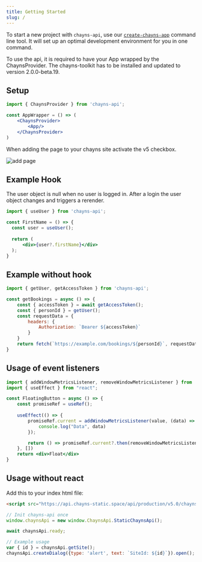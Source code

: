 ```yaml
---
title: Getting Started
slug: /
---
```


To start a new project with `chayns-api`, use our
[`create-chayns-app`](https://github.com/TobitSoftware/create-chayns-app)
command line tool. It will set up an optimal development environment for you in
one command.

To use the api, it is required to have your App wrapped by the ChaynsProvider. The chayns-toolkit has to be installed and updated to version 2.0.0-beta.19. 

## Setup
```jsx
import { ChaynsProvider } from 'chayns-api';

const AppWrapper = () => (
    <ChaynsProvider>
        <App/>
    </ChaynsProvider>
)
```

When adding the page to your chayns site activate the v5 checkbox.

![add page](https://chayns.space/75508-15270/code/add_page.png?1)


## Example Hook

The user object is null when no user is logged in. 
After a login the user object changes and triggers a rerender. 
```jsx
import { useUser } from 'chayns-api';

const FirstName = () => {
  const user = useUser();
  
  return (
      <div>{user?.firstName}</div>
  );
}
```

## Example without hook
```jsx
import { getUser, getAccessToken } from 'chayns-api';

const getBookings = async () => {
    const { accessToken } = await getAccessToken();
    const { personId } = getUser();
    const requestData = {
        headers: {
            Authorization: `Bearer ${accessToken}`
        } 
    }
    return fetch(`https://example.com/bookings/${personId}`, requestData);
}
```

## Usage of event listeners

```jsx
import { addWindowMetricsListener, removeWindowMetricsListener } from 'chayns-api';
import { useEffect } from "react";

const FloatingButton = async () => {
    const promiseRef = useRef();
    
    useEffect(() => {
        promiseRef.current = addWindowMetricsListener(value, (data) => {
            console.log("Data", data)
        });

        return () => promiseRef.current?.then(removeWindowMetricsListener);
    }, [])
    return <div>Float</div>
}
```

## Usage without react

Add this to your index html file:
```html
<script src="https://api.chayns-static.space/api/production/v5.0/chayns-api.js">
```


```js
// Init chayns-api once
window.chaynsApi = new window.ChaynsApi.StaticChaynsApi();

await chaynsApi.ready;

// Example usage
var { id } = chaynsApi.getSite();
chaynsApi.createDialog({type: 'alert', text: `SiteId: ${id}`}).open();
```



